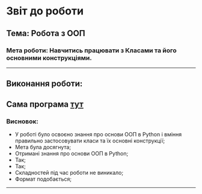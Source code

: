 # Звіт до роботи
## Тема: Робота з ООП
### Мета роботи: Навчитись працювати з Класами та його основними конструкціями.

---
## Виконання роботи:

Сама програма [тут](classes.ipynb)
---
### Висновок:
- У роботі було освоєно знання про основи ООП в Python і вміння правильно застосовувати класи та їх основні конструкції;
- Мета була досягнута;
- Отримані знання про основи ООП в Python;
- Так;
- Так;
- Складностей під час роботи не виникало;
- Формат подобається;
---